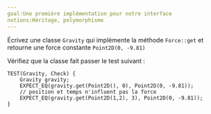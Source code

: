 ```yaml
---
goal:Une première implémentation pour notre interface
notions:Héritage, polymorphisme
---
```

Écrivez une classe `Gravity` qui implémente la méthode `Force::get` et retourne une force constante `Point2D(0, -9.81)`

Vérifiez que la classe fait passer le test suivant :

    TEST(Gravity, Check) {
        Gravity gravity;
        EXPECT_EQ(gravity.get(Point2D(), 0), Point2D(0, -9.81));
        // position et temps n'influent pas la force
        EXPECT_EQ(gravity.get(Point2D(1,2), 3), Point2D(0, -9.81));
    }
